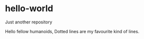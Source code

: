 # hello-world
Just another repository

Hello fellow humanoids,
Dotted lines are my favourite kind of lines.
